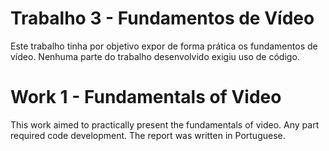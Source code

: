 # Trabalho 3 - Fundamentos de Vídeo 
Este trabalho tinha por objetivo expor de forma prática os fundamentos de vídeo. Nenhuma parte do trabalho desenvolvido exigiu uso de código.

# Work 1 - Fundamentals of Video
This work aimed to practically present the fundamentals of video. Any part required code development. The report was written in Portuguese.